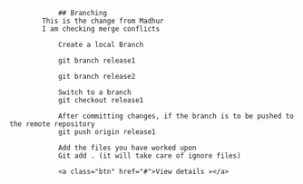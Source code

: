 <!DOCTYPE html>
<html lang="en">

<head>
  <title>Bootstrap Example</title>
  <meta charset="utf-8">
  <meta name="viewport" content="width=device-width, initial-scale=1">
  <link rel="stylesheet" href="http://maxcdn.bootstrapcdn.com/bootstrap/3.3.5/css/bootstrap.min.css">
  <link rel="stylesheet" type="text/css" href="css/customStyles.css">
  <script src="https://ajax.googleapis.com/ajax/libs/jquery/1.11.3/jquery.min.js"></script>
  <script src="http://maxcdn.bootstrapcdn.com/bootstrap/3.3.5/js/bootstrap.min.js"></script>
</head>


				## Branching
            This is the change from Madhur
            I am checking merge conflicts

				Create a local Branch 

				git branch release1

				git branch release2

				Switch to a branch
				git checkout release1

				After committing changes, if the branch is to be pushed to the remote repository
				git push origin release1

				Add the files you have worked upon
				Git add . (it will take care of ignore files)

				<a class="btn" href="#">View details »</a>
